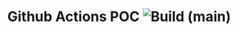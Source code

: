 # Github Actions POC ![Build (main)](https://github.com/bfaulk96-org/github-actions-poc/workflows/Main%20build/badge.svg)
